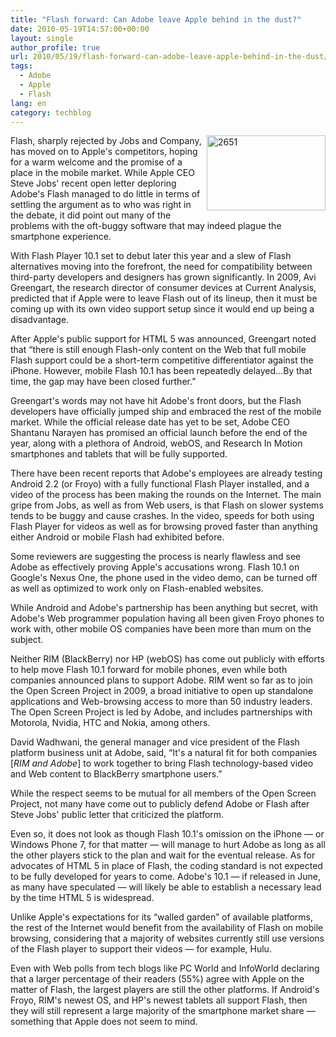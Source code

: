 ```yaml
---
title: "Flash forward: Can Adobe leave Apple behind in the dust?"
date: 2010-05-19T14:57:00+00:00
layout: single
author_profile: true
url: 2010/05/19/flash-forward-can-adobe-leave-apple-behind-in-the-dust/
tags:
  - Adobe
  - Apple
  - Flash
lang: en
category: techblog
---
```

[<img title="2651" border="0" alt="2651" align="right" src="http://lh5.ggpht.com/_vaUVXcmC3OI/S_P1RDkJlnI/AAAAAAAACPM/K3CmvzsjQe4/2651_thumb%5B2%5D.jpg?imgmax=800" width="190" height="120" />](http://lh6.ggpht.com/_vaUVXcmC3OI/S_P1PK_aQvI/AAAAAAAACPI/6rpgnZzio9M/s1600-h/2651%5B4%5D.jpg) Flash, sharply rejected by Jobs and Company, has moved on to Apple's competitors, hoping for a warm welcome and the promise of a place in the mobile market. While Apple CEO Steve Jobs' recent open letter deploring Adobe's Flash managed to do little in terms of settling the argument as to who was right in the debate, it did point out many of the problems with the oft-buggy software that may indeed plague the smartphone experience. 

With Flash Player 10.1 set to debut later this year and a slew of Flash alternatives moving into the forefront, the need for compatibility between third-party developers and designers has grown significantly. In 2009, Avi Greengart, the research director of consumer devices at Current Analysis, predicted that if Apple were to leave Flash out of its lineup, then it must be coming up with its own video support setup since it would end up being a disadvantage. 

After Apple's public support for HTML 5 was announced, Greengart noted that “there is still enough Flash-only content on the Web that full mobile Flash support could be a short-term competitive differentiator against the iPhone. However, mobile Flash 10.1 has been repeatedly delayed&#8230;By that time, the gap may have been closed further.” 

Greengart's words may not have hit Adobe's front doors, but the Flash developers have officially jumped ship and embraced the rest of the mobile market. While the official release date has yet to be set, Adobe CEO Shantanu Narayen has promised an official launch before the end of the year, along with a plethora of Android, webOS, and Research In Motion smartphones and tablets that will be fully supported. 

There have been recent reports that Adobe's employees are already testing Android 2.2 (or Froyo) with a fully functional Flash Player installed, and a video of the process has been making the rounds on the Internet. The main gripe from Jobs, as well as from Web users, is that Flash on slower systems tends to be buggy and cause crashes. In the video, speeds for both using Flash Player for videos as well as for browsing proved faster than anything either Android or mobile Flash had exhibited before. 

Some reviewers are suggesting the process is nearly flawless and see Adobe as effectively proving Apple's accusations wrong. Flash 10.1 on Google's Nexus One, the phone used in the video demo, can be turned off as well as optimized to work only on Flash-enabled websites. 

While Android and Adobe's partnership has been anything but secret, with Adobe's Web programmer population having all been given Froyo phones to work with, other mobile OS companies have been more than mum on the subject. 

Neither RIM (BlackBerry) nor HP (webOS) has come out publicly with efforts to help move Flash 10.1 forward for mobile phones, even while both companies announced plans to support Adobe. RIM went so far as to join the Open Screen Project in 2009, a broad initiative to open up standalone applications and Web-browsing access to more than 50 industry leaders. The Open Screen Project is led by Adobe, and includes partnerships with Motorola, Nvidia, HTC and Nokia, among others. 

David Wadhwani, the general manager and vice president of the Flash platform business unit at Adobe, said, “It's a natural fit for both companies [_RIM and Adobe_] to work together to bring Flash technology-based video and Web content to BlackBerry smartphone users.” 

While the respect seems to be mutual for all members of the Open Screen Project, not many have come out to publicly defend Adobe or Flash after Steve Jobs' public letter that criticized the platform. 

Even so, it does not look as though Flash 10.1's omission on the iPhone &#8212; or Windows Phone 7, for that matter &#8212; will manage to hurt Adobe as long as all the other players stick to the plan and wait for the eventual release. As for advocates of HTML 5 in place of Flash, the coding standard is not expected to be fully developed for years to come. Adobe's 10.1 &#8212; if released in June, as many have speculated &#8212; will likely be able to establish a necessary lead by the time HTML 5 is widespread. 

Unlike Apple's expectations for its “walled garden” of available platforms, the rest of the Internet would benefit from the availability of Flash on mobile browsing, considering that a majority of websites currently still use versions of the Flash player to support their videos &#8212; for example, Hulu. 

Even with Web polls from tech blogs like PC World and InfoWorld declaring that a larger percentage of their readers (55%) agree with Apple on the matter of Flash, the largest players are still the other platforms. If Android's Froyo, RIM's newest OS, and HP's newest tablets all support Flash, then they will still represent a large majority of the smartphone market share &#8212; something that Apple does not seem to mind.